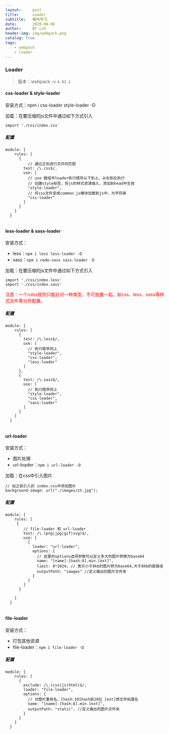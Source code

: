 ```yaml
---
layout:     post
title:      Loader 
subtitle:   模块学习
date:       2020-06-08
author:     BY czh
header-img: img/webpack.png
catalog: true
tags:
	- webpack
	- loader
---
```


### Loader

>版本：webpack -v `4.42.1`

#### css-loader & style-loader

安装方式：npm i css-loader style-loader -D

加载：在要压缩的js文件中通过如下方式引入

`
import './css/index.css'
`

##### 配置

```
module: {
    rules: [
      {
      	  // 通过正则进行文件的匹配
        test: /\.css$/,
        use: [
          // use 数组中loader执行顺序从下到上，从右到左执行
          // 创建style标签，将js的样式资源插入，添加到head中生效
          "style-loader",
          // 将css文件变成common.js模块加载到js中，为字符串
          "css-loader"
        ]
      }
    ]
  }
  
```

#### less-loader & sass-loader

安装方式：

*  less：`npm i less less-loader -D` 
* sass：`npm i node-sass sass-loader -D`

加载：在要压缩的js文件中通过如下方式引入

```
import './css/index.less'
import './css/index.sass'
```

<font color="red">注意：一个rules规则只能针对一种类型，不可放置一起。如css、less、sass等样式文件需分开配置。</font>

##### 配置

```
module: {
    rules: [
      {
        test: /\.less$/,
        use: [
          // 执行顺序同上
          "style-loader",
          "css-loader",
          "less-loader"
        ]
      },
      {
        test: /\.sass$/,
        use: [
          // 执行顺序同上
          "style-loader",
          "css-loader",
          "sass-loader"
        ]
      }
    ]
  }
  
```
#### url-loader

安装方式：

* 图片处理
* url-loader：`npm i url-loader -D` 

加载：在css中引入图片

```
// 如之前引入的 index.css中添加图片
background-image: url("./images/zt.jpg");
```

##### 配置

```
module: {
    rules: [
     {
        // file-loader 和 url-loader
        test: /\.(png|jpg|gif|svg)$/,
        use: [
          {
            loader: "url-loader",
            options: {
              // 这里的options选项参数可以定义多大的图片转换为base64
              name: "[name]-[hash:8].min.[ext]",
              limit: 8*1024, // 表示小于8kb的图片转为base64,大于8kb的是路径
              outputPath: "images" //定义输出的图片文件夹
            }
          }
        ]
      }
      
    ]
  }
  
```

#### file-loader

安装方式：

* 打包其他资源
* file-loader：`npm i file-loader -D` 


##### 配置

```
module: {
    rules: [
      {
        exclude: /\.(css|js|html)$/,
        loader: "file-loader",
        options: {
          // 对图片重命名，[hash:10]hash前10位 [ext]原文件拓展名
          name: "[name]-[hash:8].min.[ext]",
          outputPath: "static", //定义输出的图片文件夹
        }
      }
    ]
  }
  
```